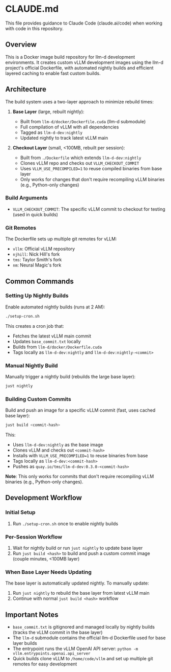 # CLAUDE.md

This file provides guidance to Claude Code (claude.ai/code) when working with code in this repository.

## Overview

This is a Docker image build repository for llm-d development environments. It creates custom vLLM development images using the llm-d project's official Dockerfile, with automated nightly builds and efficient layered caching to enable fast custom builds.

## Architecture

The build system uses a two-layer approach to minimize rebuild times:

1. **Base Layer** (large, rebuilt nightly):
   - Built from `llm-d/docker/Dockerfile.cuda` (llm-d submodule)
   - Full compilation of vLLM with all dependencies
   - Tagged as `llm-d-dev:nightly`
   - Updated nightly to track latest vLLM main

2. **Checkout Layer** (small, <100MB, rebuilt per session):
   - Built from `./Dockerfile` which extends `llm-d-dev:nightly`
   - Clones vLLM repo and checks out `VLLM_CHECKOUT_COMMIT`
   - Uses `VLLM_USE_PRECOMPILED=1` to reuse compiled binaries from base layer
   - Only works for changes that don't require recompiling vLLM binaries (e.g., Python-only changes)

### Build Arguments

- `VLLM_CHECKOUT_COMMIT`: The specific vLLM commit to checkout for testing (used in quick builds)

### Git Remotes

The Dockerfile sets up multiple git remotes for vLLM:
- `vllm`: Official vLLM repository
- `njhill`: Nick Hill's fork
- `tms`: Taylor Smith's fork
- `nm`: Neural Magic's fork

## Common Commands

### Setting Up Nightly Builds

Enable automated nightly builds (runs at 2 AM):
```bash
./setup-cron.sh
```

This creates a cron job that:
- Fetches the latest vLLM main commit
- Updates `base_commit.txt` locally
- Builds from `llm-d/docker/Dockerfile.cuda`
- Tags locally as `llm-d-dev:nightly` and `llm-d-dev:nightly-<commit>`

### Manual Nightly Build

Manually trigger a nightly build (rebuilds the large base layer):
```bash
just nightly
```

### Building Custom Commits

Build and push an image for a specific vLLM commit (fast, uses cached base layer):
```bash
just build <commit-hash>
```

This:
- Uses `llm-d-dev:nightly` as the base image
- Clones vLLM and checks out `<commit-hash>`
- Installs with `VLLM_USE_PRECOMPILED=1` to reuse binaries from base
- Tags locally as `llm-d-dev:<commit-hash>`
- Pushes as `quay.io/tms/llm-d-dev:0.3.0-<commit-hash>`

**Note**: This only works for commits that don't require recompiling vLLM binaries (e.g., Python-only changes).

## Development Workflow

### Initial Setup
1. Run `./setup-cron.sh` once to enable nightly builds

### Per-Session Workflow
1. Wait for nightly build or run `just nightly` to update base layer
2. Run `just build <hash>` to build and push a custom commit image (couple minutes, <100MB layer)

### When Base Layer Needs Updating
The base layer is automatically updated nightly. To manually update:
1. Run `just nightly` to rebuild the base layer from latest vLLM main
2. Continue with normal `just build <hash>` workflow

## Important Notes

- `base_commit.txt` is gitignored and managed locally by nightly builds (tracks the vLLM commit in the base layer)
- The `llm-d` submodule contains the official llm-d Dockerfile used for base layer builds
- The entrypoint runs the vLLM OpenAI API server: `python -m vllm.entrypoints.openai.api_server`
- Quick builds clone vLLM to `/home/code/vllm` and set up multiple git remotes for easy development
